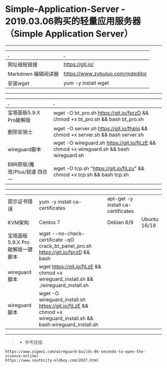 # Simple-Application-Server - 2019.03.06购买的轻量应用服务器 （Simple Application Server）

---

|.|.|
| :--------   | :-----  | 
| 网址缩短链接     | https://git.io/ |
|  Markdown 编辑阅读器     | https://www.zybuluo.com/mdeditor |
| 安装wget        |   yum -y install wget  |


---

|.|.|
| :--------   | :-----  | 
| 宝塔面板5.9.X Pro破解版        | wget -O bt_pro.sh https://git.io/fprzD && chmod +x bt_pro.sh && bash bt_pro.sh |
|删除安骑士                      | wget -O server.sh https://git.io/fhpiq && chmod +x server.sh && bash server.sh|
|wireguard脚本                  | wget -O wireguard.sh https://git.io/fjLzE && chmod +x wireguard.sh && bash wireguard.sh |
|BBR原版/魔改/Plus/锐速 四合一   | wget -O tcp.sh "https://git.io/fjLzu" && chmod +x tcp.sh && bash tcp.sh|

---

| ||||
| --------   | :-----  | :----  |:----  |
| 提示证书错误     | yum -y install ca-certificates |   apt-get -y install ca-certificates     |
| KVM架构        |    Centos 7| Debian 8/9| Ubuntu 16/18  |
| 宝塔面板5.9.X Pro破解版一键脚本 | wget --no-check-certificate -qO crack_bt_panel_pro.sh https://git.io/fprzD && bash |
|wireguard脚本                  | wget https://git.io/fjLzE && chmod +x wireguard_install.sh && ./wireguard_install.sh |
|wireguard脚本                  | wget -O wireguard_install.sh https://git.io/fjLzE && chmod +x wireguard_install.sh && bash wireguard_install.sh |


---
> * 参考链接:
```
https://www.yigeni.com/wireguard-builds-8k-seconds-to-open-the-science-online/
https://www.southcity-oldboy.com/2027.html

```
